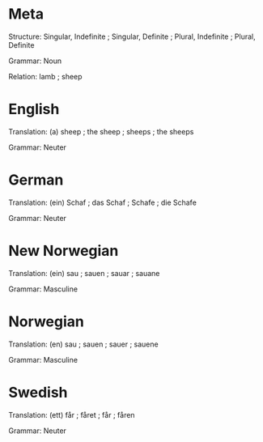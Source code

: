 Meta
====

Structure: Singular, Indefinite ; Singular, Definite ; Plural, Indefinite ; Plural, Definite

Grammar:   Noun

Relation:  lamb ; sheep



English
=======

Translation: (a) sheep ; the sheep ; sheeps ; the sheeps

Grammar:     Neuter



German
======

Translation: (ein) Schaf ; das Schaf ; Schafe ; die Schafe

Grammar:     Neuter



New Norwegian
=============

Translation: (ein) sau ; sauen ; sauar ; sauane

Grammar:     Masculine



Norwegian
=========

Translation: (en) sau ; sauen ; sauer ; sauene

Grammar:     Masculine



Swedish
=======

Translation:  (ett) får ; fåret ; får ; fåren

Grammar:     Neuter
